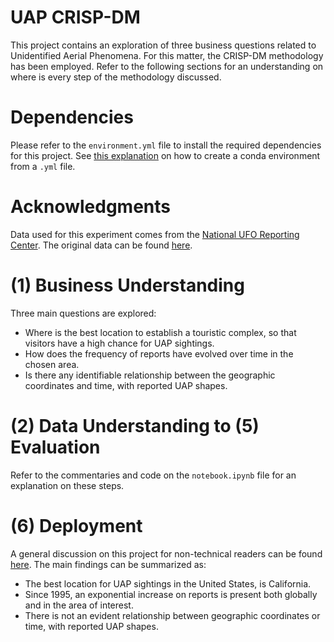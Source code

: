 # UAP CRISP-DM
This project contains an exploration of three business questions related to Unidentified Aerial Phenomena. For this matter, the CRISP-DM methodology has been employed. Refer to the following sections for an understanding on where is every step of the methodology discussed.

# Dependencies

Please refer to the `environment.yml` file to install the required dependencies for this project. See [this explanation](https://conda.io/projects/conda/en/latest/user-guide/tasks/manage-environments.html#creating-an-environment-from-an-environment-yml-file) on how to create a conda environment from a `.yml` file. 

# Acknowledgments

Data used for this experiment comes from the [National UFO Reporting Center](https://nuforc.org/). The original data can be found [here](https://www.kaggle.com/datasets/NUFORC/ufo-sightings).

# (1) Business Understanding

Three main questions are explored:

- Where is the best location to establish a touristic complex, so that visitors have a high chance for UAP sightings.
- How does the frequency of reports have evolved over time in the chosen area.
- Is there any identifiable relationship between the geographic coordinates and time, with reported UAP shapes.

# (2) Data Understanding to (5) Evaluation

Refer to the commentaries and code on the `notebook.ipynb` file for an explanation on these steps.

# (6) Deployment

A general discussion on this project for non-technical readers can be found [here](https://medium.com/@miguelsolissegura/something-out-of-this-world-for-your-next-vacations-1cb44fb246a6). The main findings can be summarized as: 

- The best location for UAP sightings in the United States, is California.
- Since 1995, an exponential increase on reports is present both globally and in the area of interest.
- There is not an evident relationship between geographic coordinates or time, with reported UAP shapes.


